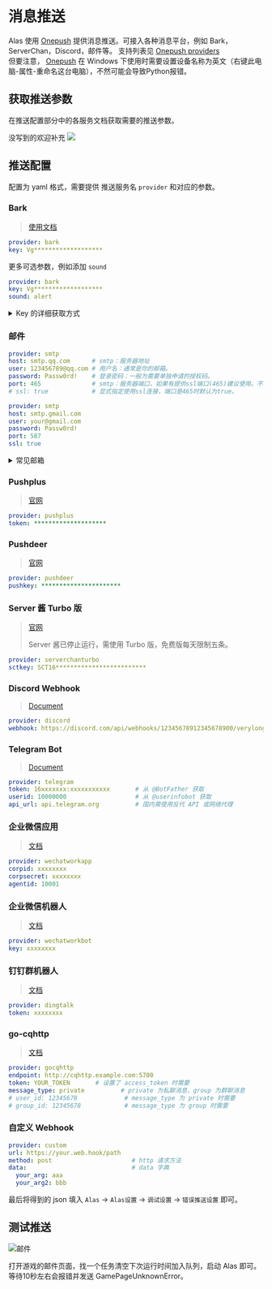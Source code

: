 # 消息推送

Alas 使用 [Onepush](https://github.com/y1ndan/onepush) 提供消息推送。可接入各种消息平台，例如 Bark，ServerChan，Discord，邮件等。
支持列表见 [Onepush providers](https://github.com/y1ndan/onepush/tree/main/onepush/providers)  
但要注意， [Onepush](https://github.com/y1ndan/onepush) 在 Windows 下使用时需要设置设备名称为英文（右键此电脑-属性-重命名这台电脑），不然可能会导致Python报错。

## 获取推送参数

在推送配置部分中的各服务文档获取需要的推送参数。

没写到的欢迎补充 ![](https://img.shields.io/badge/help-wanted-blueviolet) 

## 推送配置

配置为 yaml 格式，需要提供 推送服务名 `provider` 和对应的参数。

### Bark

> [使用文档](https://bark.day.app)

```yaml
provider: bark
key: Vg*******************
```

更多可选参数，例如添加 `sound`

```yaml
provider: bark
key: Vg*******************
sound: alert
```

<details>
<summary>Key 的详细获取方式</summary>

以 [Bark](https://apps.apple.com/us/app/bark-customed-notifications/id1403753865) 为例，在 Onepush 仓库中，查看 [providers/bark.py](https://github.com/y1ndan/onepush/blob/main/onepush/providers/bark.py) 
```python
    _params = {
        'required': ['key'],
```
表示该推送方法需要填写参数 `key`。

使用默认服务器时，在服务器列表中可以找到 `key` (红框标示处)
<details>
<summary>展开图片</summary>

![image](https://user-images.githubusercontent.com/22175295/185565400-e7d99352-be45-403b-9d10-463da6863c31.png)
</details>

即 `Vg*******************`

如果你有自己的 bark 服务器，需要将完整链接作为 `key`  

即 `https://bark.xxx.xxx/Fkq5***************`  
</details>


### 邮件

```yaml
provider: smtp
host: smtp.qq.com      # smtp：服务器地址
user: 123456789@qq.com # 用户名：通常是你的邮箱。
password: Passw0rd!    # 登录密码：一般为需要单独申请的授权码。
port: 465              # smtp：服务器端口，如果有提供ssl端口(465)建议使用。不填写时默认为 25
# ssl: true            # 显式指定使用ssl连接，端口是465时默认为true。
```

```yaml
provider: smtp
host: smtp.gmail.com
user: your@gmail.com
password: Passw0rd!
port: 587
ssl: true

```

<details>
<summary>常见邮箱</summary>

* 163邮箱: https://note.youdao.com/ynoteshare/index.html?id=f9fef46114fb922b45460f4f55d96853
  - host: `smtp.163.com`
  - port: `465`

* qq邮箱: https://service.mail.qq.com/cgi-bin/help?subtype=1&&no=166&&id=28
  - host: `smtp.qq.com`
  - port: `465`

* gmail: https://support.google.com/mail/answer/7104828?hl=zh-Hans
  - host: `smtp.gmail.com`
  - port: `587`
  - ssl: `true`

</details>


### Pushplus

> [官网](https://www.pushplus.plus/)

```yaml
provider: pushplus
token: ********************
```

### Pushdeer

> [官网](https://www.pushdeer.com/product.html)

```yaml
provider: pushdeer
pushkey: **********************
```

### Server 酱 Turbo 版

> [官网](https://sct.ftqq.com/)
> 
> Server 酱已停止运行，需使用 Turbo 版，免费版每天限制五条。

```yaml
provider: serverchanturbo 
sctkey: SCT16*************************
```

### Discord Webhook

> [Document](https://support.discord.com/hc/en-us/articles/228383668-Intro-to-Webhooks)

```yaml
provider: discord 
webhook: https://discord.com/api/webhooks/12345678912345678900/verylongstring_veryveryverylongrandomstring
```

### Telegram Bot

> [Document](https://core.telegram.org/bots/api#sendmessage)

```yaml
provider: telegram
token: 16xxxxxxx:xxxxxxxxxxx       # 从 @BotFather 获取
userid: 10000000                   # 从 @userinfobot 获取
api_url: api.telegram.org          # 国内需使用反代 API 或网络代理
```

### 企业微信应用

> [文档](https://work.weixin.qq.com/api/doc/90000/90135/90236)

```yaml
provider: wechatworkapp
corpid: xxxxxxxx
corpsecret: xxxxxxxx
agentid: 10001
```

### 企业微信机器人

> [文档](https://work.weixin.qq.com/api/doc/90000/90136/91770)

```yaml
provider: wechatworkbot
key: xxxxxxxx
```

### 钉钉群机器人

> [文档](https://open.dingtalk.com/document/robots/custom-robot-access)

```yaml
provider: dingtalk
token: xxxxxxxx
```

### go-cqhttp

> [文档](https://docs.go-cqhttp.org/api/#%E5%8F%91%E9%80%81%E6%B6%88%E6%81%AF)

```yaml
provider: gocqhttp
endpoint: http://cqhttp.example.com:5700
token: YOUR_TOKEN       # 设置了 access_token 时需要
message_type: private          # private 为私聊消息，group 为群聊消息
# user_id: 12345678             # message_type 为 private 时需要
# group_id: 12345678            # message_type 为 group 时需要
```

### 自定义 Webhook
```yaml
provider: custom
url: https://your.web.hook/path
method: post                      # http 请求方法
data:                             # data 字典
  your_arg: aaa
  your_arg2: bbb
```

最后将得到的 json 填入 `Alas` -> `Alas设置` -> `调试设置` -> `错误推送设置` 即可。

## 测试推送
![邮件](/manual/quick-start/message/mail.png)

打开游戏的邮件页面，找一个任务清空下次运行时间加入队列，启动 Alas 即可。等待10秒左右会报错并发送 GamePageUnknownError。